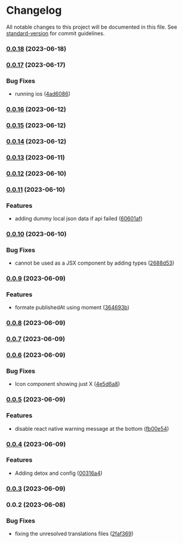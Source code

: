 # Changelog

All notable changes to this project will be documented in this file. See [standard-version](https://github.com/conventional-changelog/standard-version) for commit guidelines.

### [0.0.18](https://github.com/ahmedhegazydev/Newsfeed-react-native/compare/v0.0.17...v0.0.18) (2023-06-18)

### [0.0.17](https://github.com/ahmedhegazydev/Newsfeed-react-native/compare/v0.0.16...v0.0.17) (2023-06-17)


### Bug Fixes

* running ios ([4ad6086](https://github.com/ahmedhegazydev/Newsfeed-react-native/commit/4ad60867239b52ba7a9aa826da48adcf9389aa75))

### [0.0.16](https://github.com/ahmedhegazydev/Newsfeed-react-native/compare/v0.0.15...v0.0.16) (2023-06-12)

### [0.0.15](https://github.com/ahmedhegazydev/Newsfeed-react-native/compare/v0.0.14...v0.0.15) (2023-06-12)

### [0.0.14](https://github.com/ahmedhegazydev/Newsfeed-react-native/compare/v0.0.13...v0.0.14) (2023-06-12)

### [0.0.13](https://github.com/ahmedhegazydev/Newsfeed-react-native/compare/v0.0.12...v0.0.13) (2023-06-11)

### [0.0.12](https://github.com/ahmedhegazydev/Newsfeed-react-native/compare/v0.0.11...v0.0.12) (2023-06-10)

### [0.0.11](https://github.com/ahmedhegazydev/Newsfeed-react-native/compare/v0.0.10...v0.0.11) (2023-06-10)


### Features

* adding dummy local json data if api failed ([60601af](https://github.com/ahmedhegazydev/Newsfeed-react-native/commit/60601afae92f14bff736cd35a90b4b82b339dac5))

### [0.0.10](https://github.com/ahmedhegazydev/Newsfeed-react-native/compare/v0.0.9...v0.0.10) (2023-06-10)


### Bug Fixes

* cannot be used as a JSX component by adding types ([2688d53](https://github.com/ahmedhegazydev/Newsfeed-react-native/commit/2688d53339358706e17f9e069b451d0def133179))

### [0.0.9](https://github.com/ahmedhegazydev/Newsfeed-react-native/compare/v0.0.8...v0.0.9) (2023-06-09)


### Features

* formate publishedAt using moment ([364693b](https://github.com/ahmedhegazydev/Newsfeed-react-native/commit/364693bddde3c0355e8e9d67aaaecfff5684c074))

### [0.0.8](https://github.com/ahmedhegazydev/Newsfeed-react-native/compare/v0.0.7...v0.0.8) (2023-06-09)

### [0.0.7](https://github.com/ahmedhegazydev/Newsfeed-react-native/compare/v0.0.6...v0.0.7) (2023-06-09)

### [0.0.6](https://github.com/ahmedhegazydev/Newsfeed-react-native/compare/v0.0.5...v0.0.6) (2023-06-09)


### Bug Fixes

* Icon component showing just X ([4e5d6a8](https://github.com/ahmedhegazydev/Newsfeed-react-native/commit/4e5d6a84ae8dc7f030de0720fff91ac88a6b3bd5))

### [0.0.5](https://github.com/ahmedhegazydev/Newsfeed-react-native/compare/v0.0.4...v0.0.5) (2023-06-09)


### Features

* disable react native warning message at the bottom ([fb00e54](https://github.com/ahmedhegazydev/Newsfeed-react-native/commit/fb00e544580ed983e5c16f369f5365c3d4b0a911))

### [0.0.4](https://github.com/ahmedhegazydev/Newsfeed-react-native/compare/v0.0.3...v0.0.4) (2023-06-09)


### Features

* Adding detox and config ([00316a4](https://github.com/ahmedhegazydev/Newsfeed-react-native/commit/00316a4ffa41cc998781de71c71c2b5cb63d0429))

### [0.0.3](https://github.com/ahmedhegazydev/Newsfeed-react-native/compare/v0.0.2...v0.0.3) (2023-06-09)

### 0.0.2 (2023-06-08)


### Bug Fixes

* fixing the unresolved translations files ([2faf369](https://github.com/ahmedhegazydev/Newsfeed-react-native/commit/2faf36966ec7b36c6fbd2db01b5342dc28d488b7))
